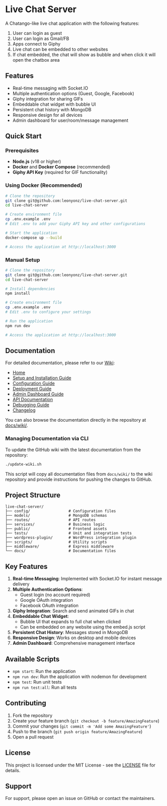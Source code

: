 # Live Chat Server

A Chatango-like live chat application with the following features:
1. User can login as guest
2. User can login as Gmail/FB
3. Apps connect to Giphy
4. Live chat can be embedded to other websites
5. If chat embedded, the chat will show as bubble and when click it will open the chatbox area

## Features
- Real-time messaging with Socket.IO
- Multiple authentication options (Guest, Google, Facebook)
- Giphy integration for sharing GIFs
- Embeddable chat widget with bubble UI
- Persistent chat history with MongoDB
- Responsive design for all devices
- Admin dashboard for user/room/message management

## Quick Start

### Prerequisites
- **Node.js** (v18 or higher)
- **Docker** and **Docker Compose** (recommended)
- **Giphy API Key** (required for GIF functionality)

### Using Docker (Recommended)
```bash
# Clone the repository
git clone git@github.com:leonyonz/live-chat-server.git
cd live-chat-server

# Create environment file
cp .env.example .env
# Edit .env to add your Giphy API key and other configurations

# Start the application
docker-compose up --build

# Access the application at http://localhost:3000
```

### Manual Setup
```bash
# Clone the repository
git clone git@github.com:leonyonz/live-chat-server.git
cd live-chat-server

# Install dependencies
npm install

# Create environment file
cp .env.example .env
# Edit .env to configure your settings

# Run the application
npm run dev

# Access the application at http://localhost:3000
```

## Documentation

For detailed documentation, please refer to our [Wiki](https://github.com/leonyonz/live-chat-server/wiki):

- [Home](https://github.com/leonyonz/live-chat-server/wiki)
- [Setup and Installation Guide](https://github.com/leonyonz/live-chat-server/wiki/Setup-and-Installation)
- [Configuration Guide](https://github.com/leonyonz/live-chat-server/wiki/Configuration)
- [Deployment Guide](https://github.com/leonyonz/live-chat-server/wiki/Deployment-Guide)
- [Admin Dashboard Guide](https://github.com/leonyonz/live-chat-server/wiki/Admin-Dashboard-Guide)
- [API Documentation](https://github.com/leonyonz/live-chat-server/wiki/API-Documentation)
- [Debugging Guide](https://github.com/leonyonz/live-chat-server/wiki/Debugging-Guide)
- [Changelog](https://github.com/leonyonz/live-chat-server/wiki/Changelog)

You can also browse the documentation directly in the repository at [docs/wiki/](docs/wiki/).

### Managing Documentation via CLI

To update the GitHub wiki with the latest documentation from the repository:

```bash
./update-wiki.sh
```

This script will copy all documentation files from `docs/wiki/` to the wiki repository and provide instructions for pushing the changes to GitHub.

## Project Structure

```
live-chat-server/
├── config/                 # Configuration files
├── models/                 # MongoDB schemas
├── routes/                 # API routes
├── services/               # Business logic
├── public/                 # Frontend assets
├── tests/                  # Unit and integration tests
├── wordpress-plugin/       # WordPress integration plugin
├── scripts/                # Utility scripts
├── middleware/             # Express middleware
└── docs/                   # Documentation files
```

## Key Features

1. **Real-time Messaging**: Implemented with Socket.IO for instant message delivery
2. **Multiple Authentication Options**:
   - Guest login (no account required)
   - Google OAuth integration
   - Facebook OAuth integration
3. **Giphy Integration**: Search and send animated GIFs in chat
4. **Embeddable Chat Widget**:
   - Bubble UI that expands to full chat when clicked
   - Can be embedded on any website using the embed.js script
5. **Persistent Chat History**: Messages stored in MongoDB
6. **Responsive Design**: Works on desktop and mobile devices
7. **Admin Dashboard**: Comprehensive management interface

## Available Scripts

- `npm start`: Run the application
- `npm run dev`: Run the application with nodemon for development
- `npm test`: Run unit tests
- `npm run test:all`: Run all tests

## Contributing

1. Fork the repository
2. Create your feature branch (`git checkout -b feature/AmazingFeature`)
3. Commit your changes (`git commit -m 'Add some AmazingFeature'`)
4. Push to the branch (`git push origin feature/AmazingFeature`)
5. Open a pull request

## License

This project is licensed under the MIT License - see the [LICENSE](LICENSE) file for details.

## Support

For support, please open an issue on GitHub or contact the maintainers.
